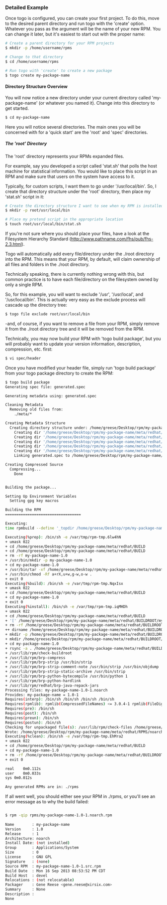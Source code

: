 ### Detailed Example
Once togo is configured, you can create your first project. To do this, move to the desired parent directory and run togo with the 'create' option. Whatever you pass as the argument will be the name of your new RPM. You can change it later, but it's easiest to start out with the proper name:

```bash
# Create a parent directory for your RPM projects
$ mkdir -p /home/username/rpms

# Change to that directory
$ cd /home/username/rpms

# Run togo with 'create' to create a new package
$ togo create my-package-name
```

#### Directory Structure Overview
You will now notice a new directory under your current directory called 'my-package-name' (or whatever you named it). Change into this directory to get started.

```bash
$ cd my-package-name
```

Here you will notice several directories. The main ones you will be concerned with for a 'quick start' are the 'root' and 'spec' directories.

##### The 'root' Directory
The 'root' directory represents your RPMs expanded files.

For example, say you developed a script called 'stat.sh' that polls the host machine for statistical information. You would like to place this script in an RPM and make sure that users on the system have access to it.

Typically, for custom scripts, I want them to go under '/usr/local/bin'. So, I create that directory structure under the 'root' directory, then place my 'stat.sh' script in it:

```bash
# Create the directory structure I want to see when my RPM is installed
$ mkdir -p root/usr/local/bin

# Place my pretend script in the appropriate location
$ touch root/usr/local/bin/stat.sh
```

If you're not sure where you should place your files, have a look at the Filesystem Hierarchy Standard (http://www.pathname.com/fhs/pub/fhs-2.3.html).

Togo will automatically add every file/directory under the ./root directory into the RPM. This means that your RPM, by default, will claim ownership of all files and folders in the ./root directory.

Technically speaking, there is currently nothing wrong with this, but common practice is to have each file/directory on the filesystem owned by only a single RPM.

So, for this example, you will want to exclude '/usr', '/usr/local', and '/usr/local/bin'. This is actually very easy as the exclude process will cascade up the directory tree:

```bash
$ togo file exclude root/usr/local/bin
```

-and, of course, if you want to remove a file from your RPM, simply remove it from the ./root directory tree and it will be removed from the RPM.

Technically, you may now build your RPM with 'togo build package', but you will probably want to update your version information, description, compression, etc. first:

```bash
$ vi spec/header
```

Once you have modified your header file, simply run 'togo build package' from your togo package directory to create the RPM:

```bash
$ togo build package
Generating spec file: generated.spec

Generating metadata using: generated.spec

Cleaning Metadata
  Removing old files from:
    ./meta/*

Creating Metadata Structure
  Creating directory structure under: /home/greese/Desktop/rpm/my-package-name/meta
    Creating dir '/home/greese/Desktop/rpm/my-package-name/meta/redhat/BUILD'
    Creating dir '/home/greese/Desktop/rpm/my-package-name/meta/redhat/RPMS'
    Creating dir '/home/greese/Desktop/rpm/my-package-name/meta/redhat/SOURCES'
    Creating dir '/home/greese/Desktop/rpm/my-package-name/meta/redhat/SPECS'
    Creating dir '/home/greese/Desktop/rpm/my-package-name/meta/redhat/SRPMS'
    Linking generated.spec to /home/greese/Desktop/rpm/my-package-name/meta/redhat/SPECS/generated.spec

Creating Compressed Source
  Compressing...
    Done


Building the package...

Setting Up Environment Variables
  Setting gpg key macros

Building the RPM
==================================

Executing:
time rpmbuild --define '_topdir /home/greese/Desktop/rpm/my-package-name/meta/redhat' -bb ./meta/redhat/SPECS/*.spec

Executing(%prep): /bin/sh -e /var/tmp/rpm-tmp.6lw4hN
+ umask 022
+ cd /home/greese/Desktop/rpm/my-package-name/meta/redhat/BUILD
+ cd /home/greese/Desktop/rpm/my-package-name/meta/redhat/BUILD
+ rm -rf my-package-name-1.0
+ /usr/bin/mkdir -p my-package-name-1.0
+ cd my-package-name-1.0
+ /usr/bin/tar -xf /home/greese/Desktop/rpm/my-package-name/meta/redhat/SOURCES/my-package-name.tar
+ /usr/bin/chmod -Rf a+rX,u+w,g-w,o-w .
+ exit 0
Executing(%build): /bin/sh -e /var/tmp/rpm-tmp.NqxIsx
+ umask 022
+ cd /home/greese/Desktop/rpm/my-package-name/meta/redhat/BUILD
+ cd my-package-name-1.0
+ exit 0
Executing(%install): /bin/sh -e /var/tmp/rpm-tmp.iqMHDh
+ umask 022
+ cd /home/greese/Desktop/rpm/my-package-name/meta/redhat/BUILD
+ '[' /home/greese/Desktop/rpm/my-package-name/meta/redhat/BUILDROOT/my-package-name-1.0-1.i386 '!=' / ']'
+ rm -rf /home/greese/Desktop/rpm/my-package-name/meta/redhat/BUILDROOT/my-package-name-1.0-1.i386
++ dirname /home/greese/Desktop/rpm/my-package-name/meta/redhat/BUILDROOT/my-package-name-1.0-1.i386
+ mkdir -p /home/greese/Desktop/rpm/my-package-name/meta/redhat/BUILDROOT
+ mkdir /home/greese/Desktop/rpm/my-package-name/meta/redhat/BUILDROOT/my-package-name-1.0-1.i386
+ cd my-package-name-1.0
+ rsync -a . /home/greese/Desktop/rpm/my-package-name/meta/redhat/BUILDROOT/my-package-name-1.0-1.i386/
+ /usr/lib/rpm/check-buildroot
+ /usr/lib/rpm/brp-compress
+ /usr/lib/rpm/brp-strip /usr/bin/strip
+ /usr/lib/rpm/brp-strip-comment-note /usr/bin/strip /usr/bin/objdump
+ /usr/lib/rpm/brp-strip-static-archive /usr/bin/strip
+ /usr/lib/rpm/brp-python-bytecompile /usr/bin/python 1
+ /usr/lib/rpm/brp-python-hardlink
+ /usr/lib/rpm/redhat/brp-java-repack-jars
Processing files: my-package-name-1.0-1.noarch
Provides: my-package-name = 1.0-1
Requires(interp): /bin/sh /bin/sh /bin/sh /bin/sh
Requires(rpmlib): rpmlib(CompressedFileNames) <= 3.0.4-1 rpmlib(FileDigests) <= 4.6.0-1 rpmlib(PayloadFilesHavePrefix) <= 4.0-1
Requires(pre): /bin/sh
Requires(post): /bin/sh
Requires(preun): /bin/sh
Requires(postun): /bin/sh
Checking for unpackaged file(s): /usr/lib/rpm/check-files /home/greese/Desktop/rpm/my-package-name/meta/redhat/BUILDROOT/my-package-name-1.0-1.i386
Wrote: /home/greese/Desktop/rpm/my-package-name/meta/redhat/RPMS/noarch/my-package-name-1.0-1.noarch.rpm
Executing(%clean): /bin/sh -e /var/tmp/rpm-tmp.EhMra2
+ umask 022
+ cd /home/greese/Desktop/rpm/my-package-name/meta/redhat/BUILD
+ cd my-package-name-1.0
+ rm -rf /home/greese/Desktop/rpm/my-package-name/meta/redhat/BUILDROOT/my-package-name-1.0-1.i386
+ exit 0

real	0m0.112s
user	0m0.033s
sys	0m0.012s

Any generated RPMs are in: ./rpms
```

If all went well, you should either see your RPM in ./rpms, or you'll see an error message as to why the build failed:

```bash

$ rpm -qip rpms/my-package-name-1.0-1.noarch.rpm
 
Name        : my-package-name
Version     : 1.0
Release     : 1
Architecture: noarch
Install Date: (not installed)
Group       : Applications/System
Size        : 0
License     : GNU GPL
Signature   : (none)
Source RPM  : my-package-name-1.0-1.src.rpm
Build Date  : Mon 16 Sep 2013 08:53:52 PM CDT
Build Host  : devel
Relocations : (not relocatable)
Packager    : Gene Reese <gene.reese@xirsix.com>
Summary     : None
Description :
None
```
